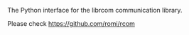 
The Python interface for the librcom communication library.

Please check https://github.com/romi/rcom
